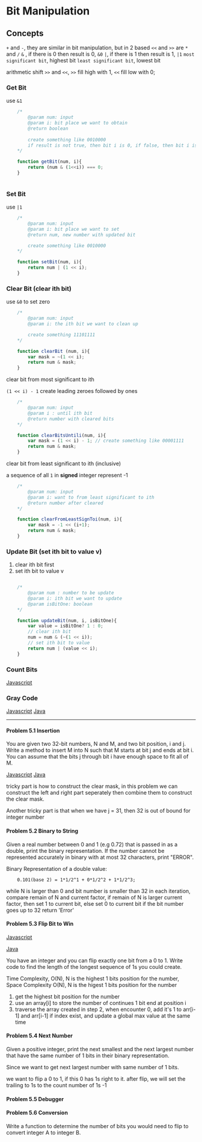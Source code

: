 # Bit Manipulation 

## Concepts

`+` and `-`, they are similar in bit manipulation, but in 2 based 
`<<` and `>>` are `*` and `/`
`&` , if there is 0 then result is 0, `&0`
`|`, if there is 1 then result is 1, `|1`
`most significant bit`, highest bit 
`least significant bit`, lowest bit 

arithmetic shift `>>` and `<<`, `>>` fill high with 1, `<<` fill low with 0; 

### Get Bit 

use `&1`
```javascript 
    /*
        @param num: input
        @param i: bit place we want to obtain 
        @return boolean
        
        create something like 0010000
        if result is not true, then bit i is 0, if false, then bit i is 1 
    */

    function getBit(num, i){
        return (num & (1<<i)) === 0;
    }
    
```

### Set Bit

use `|1`

```javascript 
    /*
        @param num: input
        @param i: bit place we want to set 
        @return num, new number with updated bit 

        create something like 0010000
    */

    function setBit(num, i){
        return num | (1 << i);
    }
```

### Clear Bit (clear ith bit)

use `&0` to set zero 

```javascript 
    /*
        @param num: input
        @param i: the ith bit we want to clean up 

        create something 11101111
    */

    function clearBit (num, i){
        var mask = ~(1 << i);
        return num & mask;
    }
```

clear bit from most significant to ith 

`(1 << i) - 1` create leading zeroes followed by ones 

```javascript 
    /*
        @param num: input
        @param i : until ith bit 
        @return number with cleared bits 
    */

    function clearBitsUntili(num, i){
        var mask = (1 << i) - 1; // create something like 00001111
        return num & mask;
    }
```

clear bit from least significant to ith (inclusive)

a sequence of all `1` in **signed** integer represent -1

```javascript 
    /*
        @param num: input
        @param i: want to from least significant to ith 
        @return number after cleared 
    */

    function clearFromLeastSignToi(num, i){
        var mask = -1 << (i+1);
        return num & mask;
    }
```

### Update Bit (set ith bit to value v)

1. clear ith bit first 
2. set ith bit to value v

```javascript 

    /*
        @param num : number to be update 
        @param i: ith bit we want to update 
        @param isBitOne: boolean 
    */

    function updateBit(num, i, isBitOne){
        var value = isBitOne? 1 : 0;
        // clear ith bit 
        num = num & (~(1 << i)); 
        // set ith bit to value 
        return num | (value << i);
    }

```


### Count Bits
[Javascript](../DynamicProgramming/countingbits.js) 

### Gray Code

[Javascript](../DynamicProgramming/graycode.js)
[Java](../DynamicProgramming/GrayCode.java)

---

#### Problem 5.1 Insertion 

You are given two 32-bit numbers, N and M, and two bit position, i and j. Write a method to insert M into N such that M starts at bit j and ends at bit i. You can assume that the bits j through bit i have enough space to fit all of M. 

[Javascript](../CC/BitManipulation/insertion.js) 
[Java]()

tricky part is how to construct the clear mask, in this problem we can  construct the left and right part seperately then combine them to construct the clear mask. 

Another tricky part is that when we have j = 31, then 32 is out of bound for integer number 

#### Problem 5.2 Binary to String

Given a real number between 0 and 1 (e.g 0.72) that is passed in as a double, print the binary representation. If the number cannot be represented accurately in binary with at most 32 characters, print "ERROR". 

Binary Representation of a double value:

```
    0.101(base 2) = 1*1/2^1 + 0*1/2^2 + 1*1/2^3;
```

while N is larger than 0 and bit number is smaller than 32
    in each iteration, compare remain of N and current factor,
        if remain of N is larger current factor, then set 1 to current bit, else set 0 to current bit
if the bit number goes up to 32 return 'Error'


#### Problem 5.3 Flip Bit to Win

[Javascript](./flipbittowin.js)

[Java](./FlipBitToWin.java) 

You have an integer and you can flip exactly one bit from a 0 to 1. Write code to find the length of the longest sequence of 1s you could create. 

Time Complexity, O(N), N is the highest 1 bits position for the number, 
Space Complexity O(N), N is the higest 1 bits position for the number 

1. get the highest bit position for the number 
2. use an array[i] to store the number of continues 1 bit end at position i
3. traverse the array created in step 2, when encounter 0, add it's 1 to arr[i-1] and arr[i-1] if index exist, and update a global max value at the same time 


#### Problem 5.4 Next Number 

Given a positive integer, print the next smallest and the next largest number that have the same number of 1 bits in their binary representation. 

Since we want to get next largest number with same number of 1 bits. 

we want to flip a 0 to 1, if this 0 has 1s right to it. after flip, we will set the trailing to 1s to the count number of 1s -1 


#### Problem 5.5 Debugger

#### Problem 5.6 Conversion

Write a function to determine the number of bits you would need to flip to convert integer A to integer B. 













